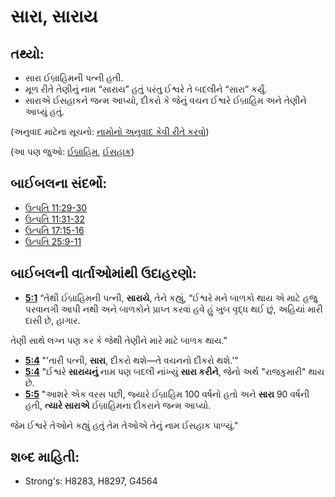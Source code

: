 # સારા, સારાય

## તથ્યો: 

* સારા ઈબ્રાહિમની પત્ની હતી.
* મૂળ રીતે તેણીનું નામ “સારાય” હતું પરંતુ ઈશ્વરે તે બદલીને “સારા” કર્યું.
* સારાએ ઈસહાકને જન્મ આપ્યો, દીકરો કે જેનું વચન ઈશ્વરે ઈબ્રાહિમ અને તેણીને આપ્યું હતું.

(અનુવાદ માટેના સૂચનો: [નામોનો અનુવાદ કેવી રીતે કરવો](rc://gu/ta/man/translate/translate-names))

(આ પણ જુઓ: [ઈબ્રાહિમ](../names/abraham.md), [ઈસહાક](../names/isaac.md))

## બાઈબલના સંદર્ભો: 

* [ઉત્પતિ 11:29-30](rc://gu/tn/help/gen/11/29)
* [ઉત્પતિ 11:31-32](rc://gu/tn/help/gen/11/31)
* [ઉત્પતિ 17:15-16](rc://gu/tn/help/gen/17/15)
* [ઉત્પતિ 25:9-11](rc://gu/tn/help/gen/25/09)

## બાઈબલની વાર્તાઓમાંથી ઉદાહરણો: 

* __[5:1](rc://gu/tn/help/obs/05/01)__ “તેથી ઈબ્રાહિમની પત્ની, __સારાયે__, તેને કહ્યું, “ઈશ્વરે  મને બાળકો થાય એ માટે હજુ પરવાનગી આપી નથી અને બાળકોને પ્રાપ્ત કરવાં હવે હું ખુબ વૃદ્ધ થઈ છું, અહિયાં મારી દાસી છે, હાગાર.

તેણી સાથે લગ્ન પણ કર કે જેથી તેણીને મારે માટે બાળક થાય.”

* __[5:4](rc://gu/tn/help/obs/05/04)__ "'તારી પત્ની, __સારા__, દીકરો થશે—તે વચનનો દીકરો થશે.'"
* __[5:4](rc://gu/tn/help/obs/05/04)__ "ઈશ્વરે __સારાયનું__ નામ પણ બદલી નાંખ્યું __સારા કરીને__, જેનો અર્થ "રાજકુમારી" થાય છે.
* __[5:5](rc://gu/tn/help/obs/05/05)__ "આશરે એક વરસ પછી, જ્યારે ઈબ્રાહિમ 100 વર્ષનો હતો અને __સારા__ 90 વર્ષની હતી, __ત્યારે સારાએ__ ઈબ્રાહિમના દીકરાને જન્મ આપ્યો.

જેમ ઈશ્વરે તેઓને કહ્યું હતું તેમ તેઓએ તેનું નામ ઈસહાક પાળ્યું."

## શબ્દ માહિતી: 

* Strong's: H8283, H8297, G4564
